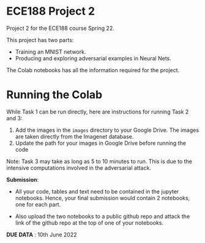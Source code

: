 # ECE188 Project 2

Project 2 for the ECE188 course Spring 22.

This project has two parts:

- Training an MNIST network.
- Producing and exploring adversarial examples in Neural Nets.

The Colab notebooks has all the information required for the project.

# Running the Colab

While Task 1 can be run directly, here are instructions for running Task 2 and
3:

1. Add the images in the `images` directory to your Google Drive. The images are
   taken directly from the Imagenet database.
2. Update the path for your images in Google Drive before running the code

Note: Task 3 may take as long as 5 to 10 minutes to run. This is due to the
intensive computations involved in the adversarial attack.

**Submission**:

- All your code, tables and text need to be contained in the jupyter notebooks.
  Hence, your final submission would contain 2 notebooks, one for each part.

- Also upload the two notebooks to a public github repo and attack the link of
  the github repo at the top of one of your notebooks.

**DUE DATA** : 10th June 2022
